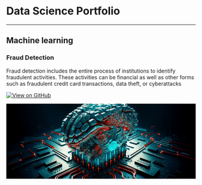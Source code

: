 # Data Science Portfolio
---
## Machine learning

### Fraud Detection

Fraud detection includes the entire process of institutions to identify fraudulent activities. These activities can be financial as well as other forms such as fraudulent credit card transactions, data theft, or cyberattacks

[![View on GitHub](https://img.shields.io/badge/GitHub-View_on_GitHub-blue?logo=GitHub)](https://github.com/SoumitSarkar/git_demo_prac)

<center><img src="assets/img/Fraud_Detection.jpg"/></center>
